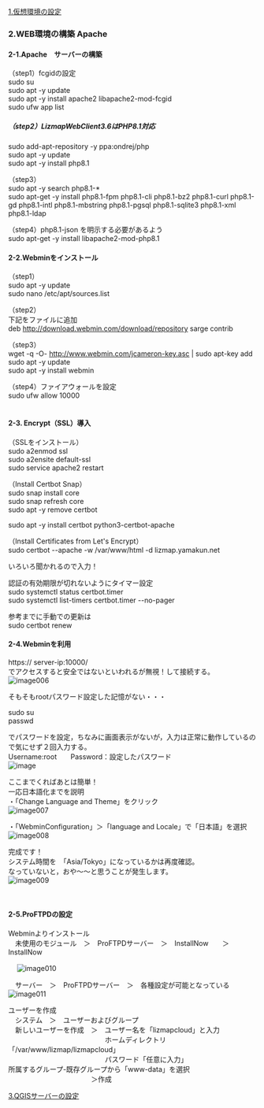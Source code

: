[1.仮想環境の設定](https://github.com/yamamoto-ryuzo/Lizmap-installation-Japanese-memo/blob/main/1.%E4%BB%AE%E6%83%B3%E7%92%B0%E5%A2%83%E3%81%AE%E8%A8%AD%E5%AE%9A.md)  

### 2.WEB環境の構築  Apache
#### 2-1.Apache　サーバーの構築  
（step1）fcgidの設定   
sudo su  
sudo apt -y update  
sudo apt -y install apache2 libapache2-mod-fcgid  
sudo ufw app list  

##### （step2）LizmapWebClient3.6はPHP8.1対応  
sudo add-apt-repository -y ppa:ondrej/php  
sudo apt -y update  
sudo apt -y install php8.1  

（step3）  
sudo apt -y search php8.1-*  
sudo apt-get  -y install php8.1-fpm php8.1-cli php8.1-bz2 php8.1-curl php8.1-gd php8.1-intl php8.1-mbstring php8.1-pgsql php8.1-sqlite3 php8.1-xml php8.1-ldap  

（step4）php8.1-json を明示する必要があるよう  
sudo apt-get -y  install libapache2-mod-php8.1  

#### 2-2.Webminをインストール  
（step1）  
sudo apt -y update  
sudo nano /etc/apt/sources.list  

（step2）  
下記をファイルに追加  
deb http://download.webmin.com/download/repository sarge contrib  

（step3）  
wget -q -O- http://www.webmin.com/jcameron-key.asc | sudo apt-key add  
sudo apt -y update  
sudo apt -y install webmin  

（step4）ファイアウォールを設定  
sudo ufw allow 10000  
 
#### 2-3. Encrypt（SSL）導入  
（SSLをインストール）  
sudo a2enmod ssl  
sudo a2ensite default-ssl  
sudo service apache2 restart  

（Install Certbot Snap）  
sudo snap install core  
sudo snap refresh core  
sudo apt -y remove certbot  

sudo apt -y install certbot python3-certbot-apache  

（Install Certificates from Let's Encrypt）  
sudo certbot --apache -w /var/www/html -d lizmap.yamakun.net 

いろいろ聞かれるので入力！  

認証の有効期限が切れないようにタイマー設定  
sudo systemctl status certbot.timer  
sudo systemctl list-timers certbot.timer --no-pager  

参考までに手動での更新は  
sudo certbot renew  


#### 2-4.Webminを利用  

https:// server-ip:10000/  
でアクセスすると安全ではないといわれるが無視！して接続する。  
 ![image006](https://user-images.githubusercontent.com/86514652/174401813-5b4ad211-2ab1-4c3e-8561-def64ac9dc9e.png)


そもそもrootパスワード設定した記憶がない・・・  

sudo su  
passwd  

でパスワードを設定，ちなみに画面表示がないが，入力は正常に動作しているので気にせず２回入力する。  
Username:root　　Password：設定したパスワード  
![image](https://user-images.githubusercontent.com/86514652/210163944-832dad2b-dc91-449b-8b4e-53a6b2b1e5ea.png)  


ここまでくればあとは簡単！  
一応日本語化までを説明  
・「Change Language and Theme」をクリック  
 ![image007](https://user-images.githubusercontent.com/86514652/174401866-f894dd5f-7a7e-4603-aeaa-8b341c0fa5b2.png)

・「WebminConfiguration」＞「language and Locale」で「日本語」を選択  
 ![image008](https://user-images.githubusercontent.com/86514652/174401898-b4c0e7ba-6c11-4ecd-bef9-b44090cb1513.png)


完成です！  
システム時間を　「Asia/Tokyo」になっているかは再度確認。  
なっていないと，おや～～と思うことが発生します。  
 ![image009](https://user-images.githubusercontent.com/86514652/174401933-8c65d0f4-552d-4329-835b-71c0f68d8162.png)

 
#### 2-5.ProFTPDの設定  

Webminよりインストール  
　未使用のモジュール　＞　ProFTPDサーバー　＞　InstallNow　　＞　InstallNow  

　 ![image010](https://user-images.githubusercontent.com/86514652/174402087-56c59192-f77b-4e48-a2f0-fb2fadd5e23c.png)


　サーバー　＞　ProFTPDサーバー　＞　各種設定が可能となっている  
 ![image011](https://user-images.githubusercontent.com/86514652/174402121-77a4c827-d239-46cd-92c9-3372b14e35f9.png)

ユーザーを作成  
　システム　＞　ユーザーおよびグループ  
　新しいユーザーを作成　＞　ユーザー名を「lizmapcloud」と入力  
　　　　　　　　　　　　　　ホームディレクトリ「/var/www/lizmap/lizmapcloud」  
　　　　　　　　　　　　　　パスワード「任意に入力」  
所属するグループ-既存グループから「www-data」を選択  
　　　　　　　　　　　　＞作成  

[3.QGISサーバーの設定](https://github.com/yamamoto-ryuzo/Lizmap-installation-Japanese-memo/blob/main/3.QGIS%E3%82%B5%E3%83%BC%E3%83%90%E3%83%BC%E3%81%AE%E8%A8%AD%E5%AE%9A.md)  
